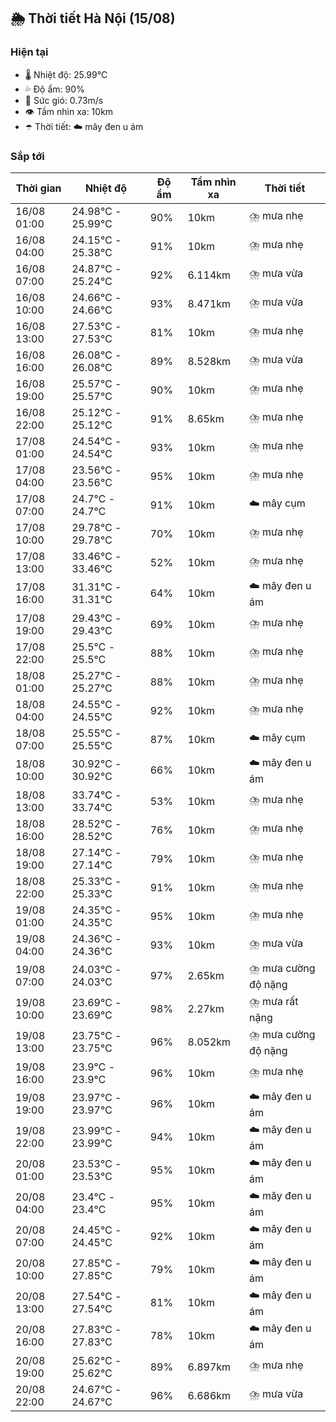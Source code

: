 ## 🌦️ Thời tiết Hà Nội (15/08)

### Hiện tại

- 🌡️ Nhiệt độ: 25.99℃
- 💦 Độ ẩm: 90%
- 💨 Sức gió: 0.73m/s
- 👁️ Tầm nhìn xa: 10km
- ☂️ Thời tiết: ☁️ mây đen u ám

### Sắp tới

| Thời gian | Nhiệt độ | Độ ẩm | Tầm nhìn xa | Thời tiết |
| --- | --- | --- | --- | --- |
| 16/08 01:00 | 24.98℃ - 25.99℃ | 90% | 10km | ⛈️ mưa nhẹ |
| 16/08 04:00 | 24.15℃ - 25.38℃ | 91% | 10km | ⛈️ mưa nhẹ |
| 16/08 07:00 | 24.87℃ - 25.24℃ | 92% | 6.114km | ⛈️ mưa vừa |
| 16/08 10:00 | 24.66℃ - 24.66℃ | 93% | 8.471km | ⛈️ mưa vừa |
| 16/08 13:00 | 27.53℃ - 27.53℃ | 81% | 10km | ⛈️ mưa nhẹ |
| 16/08 16:00 | 26.08℃ - 26.08℃ | 89% | 8.528km | ⛈️ mưa vừa |
| 16/08 19:00 | 25.57℃ - 25.57℃ | 90% | 10km | ⛈️ mưa nhẹ |
| 16/08 22:00 | 25.12℃ - 25.12℃ | 91% | 8.65km | ⛈️ mưa nhẹ |
| 17/08 01:00 | 24.54℃ - 24.54℃ | 93% | 10km | ⛈️ mưa nhẹ |
| 17/08 04:00 | 23.56℃ - 23.56℃ | 95% | 10km | ⛈️ mưa nhẹ |
| 17/08 07:00 | 24.7℃ - 24.7℃ | 91% | 10km | ☁️ mây cụm |
| 17/08 10:00 | 29.78℃ - 29.78℃ | 70% | 10km | ⛈️ mưa nhẹ |
| 17/08 13:00 | 33.46℃ - 33.46℃ | 52% | 10km | ⛈️ mưa nhẹ |
| 17/08 16:00 | 31.31℃ - 31.31℃ | 64% | 10km | ☁️ mây đen u ám |
| 17/08 19:00 | 29.43℃ - 29.43℃ | 69% | 10km | ⛈️ mưa nhẹ |
| 17/08 22:00 | 25.5℃ - 25.5℃ | 88% | 10km | ⛈️ mưa nhẹ |
| 18/08 01:00 | 25.27℃ - 25.27℃ | 88% | 10km | ⛈️ mưa nhẹ |
| 18/08 04:00 | 24.55℃ - 24.55℃ | 92% | 10km | ⛈️ mưa nhẹ |
| 18/08 07:00 | 25.55℃ - 25.55℃ | 87% | 10km | ☁️ mây cụm |
| 18/08 10:00 | 30.92℃ - 30.92℃ | 66% | 10km | ☁️ mây đen u ám |
| 18/08 13:00 | 33.74℃ - 33.74℃ | 53% | 10km | ⛈️ mưa nhẹ |
| 18/08 16:00 | 28.52℃ - 28.52℃ | 76% | 10km | ⛈️ mưa nhẹ |
| 18/08 19:00 | 27.14℃ - 27.14℃ | 79% | 10km | ⛈️ mưa nhẹ |
| 18/08 22:00 | 25.33℃ - 25.33℃ | 91% | 10km | ⛈️ mưa nhẹ |
| 19/08 01:00 | 24.35℃ - 24.35℃ | 95% | 10km | ⛈️ mưa nhẹ |
| 19/08 04:00 | 24.36℃ - 24.36℃ | 93% | 10km | ⛈️ mưa vừa |
| 19/08 07:00 | 24.03℃ - 24.03℃ | 97% | 2.65km | ⛈️ mưa cường độ nặng |
| 19/08 10:00 | 23.69℃ - 23.69℃ | 98% | 2.27km | ⛈️ mưa rất nặng |
| 19/08 13:00 | 23.75℃ - 23.75℃ | 96% | 8.052km | ⛈️ mưa cường độ nặng |
| 19/08 16:00 | 23.9℃ - 23.9℃ | 96% | 10km | ⛈️ mưa nhẹ |
| 19/08 19:00 | 23.97℃ - 23.97℃ | 96% | 10km | ☁️ mây đen u ám |
| 19/08 22:00 | 23.99℃ - 23.99℃ | 94% | 10km | ☁️ mây đen u ám |
| 20/08 01:00 | 23.53℃ - 23.53℃ | 95% | 10km | ☁️ mây đen u ám |
| 20/08 04:00 | 23.4℃ - 23.4℃ | 95% | 10km | ☁️ mây đen u ám |
| 20/08 07:00 | 24.45℃ - 24.45℃ | 92% | 10km | ☁️ mây đen u ám |
| 20/08 10:00 | 27.85℃ - 27.85℃ | 79% | 10km | ☁️ mây đen u ám |
| 20/08 13:00 | 27.54℃ - 27.54℃ | 81% | 10km | ☁️ mây đen u ám |
| 20/08 16:00 | 27.83℃ - 27.83℃ | 78% | 10km | ☁️ mây đen u ám |
| 20/08 19:00 | 25.62℃ - 25.62℃ | 89% | 6.897km | ⛈️ mưa nhẹ |
| 20/08 22:00 | 24.67℃ - 24.67℃ | 96% | 6.686km | ⛈️ mưa vừa |
